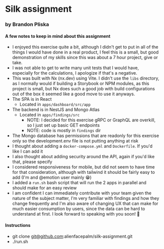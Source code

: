 # Silk assignment

### by Brandon Pliska

#### A few notes to keep in mind about this assignment

- I enjoyed this exercise quite a bit, although I didn't get to put in all of the things I would have done in a real product, I feel this is a small, but good demonstration of my skills since this was about a 7 hour project, give or take.
- I was not able to get to write many unit tests that I would have, especially for the calculations, I apologize if that's a negative.
- This was built with Nx (nx.dev) using Vite. I didn't use the `libs` directory, as I normally would if building a Storybook or NPM modules, as this project is small, but Nx does such a good job with build configurations out of the box it seemed like a good move to use it anyways.
- The SPA is in React
  - Located in `apps/dashboard/src/app`
- The backend is in NestJS and Mongo Atlas
  - Located in `apps/findings/src`
    - NOTE: I decided for this exercise gRPC or GraphQL are overkill, so I just set up basic GET endpoints
    - NOTE: code is mostly in `findings` dir
- The Mongo database has permissions that are readonly for this exercise only so the development.env file is not putting anything at risk
- I thought about adding a `docker-compose.yml` and `Dockerfile`. If you'd like I can add it
- I also thought about adding security around the API, again if you'd like that, please specify
- I considered responsiveness for mobile, but did not seem to have time for that consideration, although with tailwind it should be fairly easy to add (I'm and @emotion user mainly 😁)
- I added a `run.sh` bash script that will run the 2 apps in parallel and should make for an easy review
- I am confident I can immediately contribute with your team given the nature of the subject matter, I'm very familiar with findings and how they change frequently and I'm also aware of changing UX that can make for much easier consumption by users, since the data can be hard to understand at first. I look forward to speaking with you soon! 🤞

#### Instructions

- git clone git@github.com:alienfacepalm/silk-assignment.git
- ./run.sh
